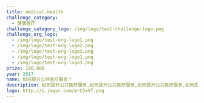 ```yaml
---
title: medical-health
challenge_category: 
  - 健康医疗
challenge_category_logo: /img/logo/test-challenge-logo.png
challenge_org_logo: 
  - /img/logo/test-org-logo1.png
  - /img/logo/test-org-logo2.png
  - /img/logo/test-org-logo3.png
  - /img/logo/test-org-logo1.png
  - /img/logo/test-org-logo3.png
prize: 100,000
year: 2017
name: 如何提升公共医疗服务？
description: 如何提升公共医疗服务,如何提升公共医疗服务,如何提升公共医疗服务,如何提升公共医疗服务.
logo: http://i.imgur.com/mrC5xVT.png
---
```

